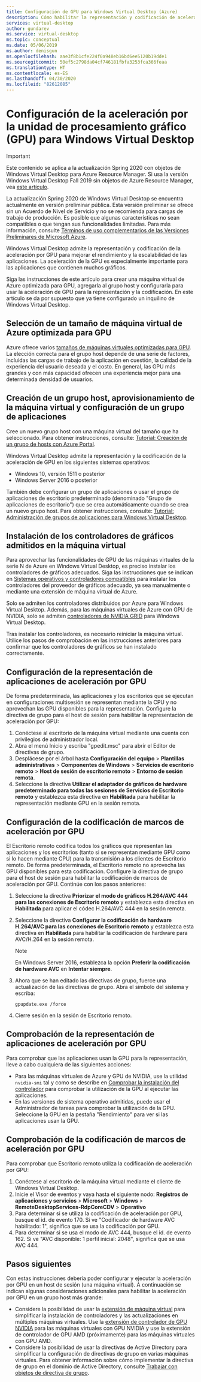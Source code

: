```yaml
---
title: Configuración de GPU para Windows Virtual Desktop (Azure)
description: Cómo habilitar la representación y codificación de aceleración por GPU en Windows Virtual Desktop.
services: virtual-desktop
author: gundarev
ms.service: virtual-desktop
ms.topic: conceptual
ms.date: 05/06/2019
ms.author: denisgun
ms.openlocfilehash: aae3f8b1cfe224f0a948eb16bd6ee5120b19dde1
ms.sourcegitcommit: 50ef5c2798da04cf746181fbfa3253fca366feaa
ms.translationtype: HT
ms.contentlocale: es-ES
ms.lasthandoff: 04/30/2020
ms.locfileid: "82612085"
---
```

# <a name="configure-graphics-processing-unit-gpu-acceleration-for-windows-virtual-desktop"></a>Configuración de la aceleración por la unidad de procesamiento gráfico (GPU) para Windows Virtual Desktop

>[!IMPORTANT]
>Este contenido se aplica a la actualización Spring 2020 con objetos de Windows Virtual Desktop para Azure Resource Manager. Si usa la versión Windows Virtual Desktop Fall 2019 sin objetos de Azure Resource Manager, vea [este artículo](./virtual-desktop-fall-2019/configure-vm-gpu-2019.md).
>
> La actualización Spring 2020 de Windows Virtual Desktop se encuentra actualmente en versión preliminar pública. Esta versión preliminar se ofrece sin un Acuerdo de Nivel de Servicio y no se recomienda para cargas de trabajo de producción. Es posible que algunas características no sean compatibles o que tengan sus funcionalidades limitadas. 
> Para más información, consulte [Términos de uso complementarios de las Versiones Preliminares de Microsoft Azure](https://azure.microsoft.com/support/legal/preview-supplemental-terms/).

Windows Virtual Desktop admite la representación y codificación de la aceleración por GPU para mejorar el rendimiento y la escalabilidad de las aplicaciones. La aceleración de la GPU es especialmente importante para las aplicaciones que contienen muchos gráficos.

Siga las instrucciones de este artículo para crear una máquina virtual de Azure optimizada para GPU, agregarla al grupo host y configurarla para usar la aceleración de GPU para la representación y la codificación. En este artículo se da por supuesto que ya tiene configurado un inquilino de Windows Virtual Desktop.

## <a name="select-a-gpu-optimized-azure-virtual-machine-size"></a>Selección de un tamaño de máquina virtual de Azure optimizada para GPU

Azure ofrece varios [tamaños de máquinas virtuales optimizadas para GPU](/azure/virtual-machines/windows/sizes-gpu). La elección correcta para el grupo host depende de una serie de factores, incluidas las cargas de trabajo de la aplicación en cuestión, la calidad de la experiencia del usuario deseada y el costo. En general, las GPU más grandes y con más capacidad ofrecen una experiencia mejor para una determinada densidad de usuarios.

## <a name="create-a-host-pool-provision-your-virtual-machine-and-configure-an-app-group"></a>Creación de un grupo host, aprovisionamiento de la máquina virtual y configuración de un grupo de aplicaciones

Cree un nuevo grupo host con una máquina virtual del tamaño que ha seleccionado. Para obtener instrucciones, consulte: [Tutorial: Creación de un grupo de hosts con Azure Portal](/azure/virtual-desktop/create-host-pools-azure-marketplace).

Windows Virtual Desktop admite la representación y la codificación de la aceleración de GPU en los siguientes sistemas operativos:

* Windows 10, versión 1511 o posterior
* Windows Server 2016 o posterior

También debe configurar un grupo de aplicaciones o usar el grupo de aplicaciones de escritorio predeterminado (denominado "Grupo de aplicaciones de escritorio") que se crea automáticamente cuando se crea un nuevo grupo host. Para obtener instrucciones, consulte: [Tutorial: Administración de grupos de aplicaciones para Windows Virtual Desktop](/azure/virtual-desktop/manage-app-groups).

## <a name="install-supported-graphics-drivers-in-your-virtual-machine"></a>Instalación de los controladores de gráficos admitidos en la máquina virtual

Para aprovechar las funcionalidades de GPU de las máquinas virtuales de la serie N de Azure en Windows Virtual Desktop, es preciso instalar los controladores de gráficos adecuados. Siga las instrucciones que se indican en [Sistemas operativos y controladores compatibles](/azure/virtual-machines/windows/sizes-gpu#supported-operating-systems-and-drivers) para instalar los controladores del proveedor de gráficos adecuado, ya sea manualmente o mediante una extensión de máquina virtual de Azure.

Solo se admiten los controladores distribuidos por Azure para Windows Virtual Desktop. Además, para las máquinas virtuales de Azure con GPU de NVIDIA, solo se admiten [controladores de NVIDIA GRID](/azure/virtual-machines/windows/n-series-driver-setup#nvidia-grid-drivers) para Windows Virtual Desktop.

Tras instalar los controladores, es necesario reiniciar la máquina virtual. Utilice los pasos de comprobación en las instrucciones anteriores para confirmar que los controladores de gráficos se han instalado correctamente.

## <a name="configure-gpu-accelerated-app-rendering"></a>Configuración de la representación de aplicaciones de aceleración por GPU

De forma predeterminada, las aplicaciones y los escritorios que se ejecutan en configuraciones multisesión se representan mediante la CPU y no aprovechan las GPU disponibles para la representación. Configure la directiva de grupo para el host de sesión para habilitar la representación de aceleración por GPU:

1. Conéctese al escritorio de la máquina virtual mediante una cuenta con privilegios de administrador local.
2. Abra el menú Inicio y escriba "gpedit.msc" para abrir el Editor de directivas de grupo.
3. Desplácese por el árbol hasta **Configuración del equipo** > **Plantillas administrativas** > **Componentes de Windows** > **Servicios de escritorio remoto** > **Host de sesión de escritorio remoto** > **Entorno de sesión remota**.
4. Seleccione la directiva **Utilizar el adaptador de gráficos de hardware predeterminado para todas las sesiones de Servicios de Escritorio remoto** y establezca esta directiva en **Habilitada** para habilitar la representación mediante GPU en la sesión remota.

## <a name="configure-gpu-accelerated-frame-encoding"></a>Configuración de la codificación de marcos de aceleración por GPU

El Escritorio remoto codifica todos los gráficos que representan las aplicaciones y los escritorios (tanto si se representan mediante GPU como si lo hacen mediante CPU) para la transmisión a los clientes de Escritorio remoto. De forma predeterminada, el Escritorio remoto no aprovecha las GPU disponibles para esta codificación. Configure la directiva de grupo para el host de sesión para habilitar la codificación de marcos de aceleración por GPU. Continúe con los pasos anteriores:

1. Seleccione la directiva **Priorizar el modo de gráficos H.264/AVC 444 para las conexiones de Escritorio remoto** y establezca esta directiva en **Habilitada** para aplicar el códec H.264/AVC 444 en la sesión remota.
2. Seleccione la directiva **Configurar la codificación de hardware H.264/AVC para las conexiones de Escritorio remoto** y establezca esta directiva en **Habilitada** para habilitar la codificación de hardware para AVC/H.264 en la sesión remota.

    >[!NOTE]
    >En Windows Server 2016, establezca la opción **Preferir la codificación de hardware AVC** en **Intentar siempre**.

3. Ahora que se han editado las directivas de grupo, fuerce una actualización de las directivas de grupo. Abra el símbolo del sistema y escriba:

    ```batch
    gpupdate.exe /force
    ```

4. Cierre sesión en la sesión de Escritorio remoto.

## <a name="verify-gpu-accelerated-app-rendering"></a>Comprobación de la representación de aplicaciones de aceleración por GPU

Para comprobar que las aplicaciones usan la GPU para la representación, lleve a cabo cualquiera de las siguientes acciones:

* Para las máquinas virtuales de Azure y GPU de NVIDIA, use la utilidad `nvidia-smi` tal y como se describe en [Comprobar la instalación del controlador](/azure/virtual-machines/windows/n-series-driver-setup#verify-driver-installation) para comprobar la utilización de la GPU al ejecutar las aplicaciones.
* En las versiones de sistema operativo admitidas, puede usar el Administrador de tareas para comprobar la utilización de la GPU. Seleccione la GPU en la pestaña "Rendimiento" para ver si las aplicaciones usan la GPU.

## <a name="verify-gpu-accelerated-frame-encoding"></a>Comprobación de la codificación de marcos de aceleración por GPU

Para comprobar que Escritorio remoto utiliza la codificación de aceleración por GPU:

1. Conéctese al escritorio de la máquina virtual mediante el cliente de Windows Virtual Desktop.
2. Inicie el Visor de eventos y vaya hasta el siguiente nodo: **Registros de aplicaciones y servicios** > **Microsoft** > **Windows** > **RemoteDesktopServices-RdpCoreCDV** > **Operativo**
3. Para determinar si se utiliza la codificación de aceleración por GPU, busque el id. de evento 170. Si ve "Codificador de hardware AVC habilitado: 1", significa que se usa la codificación por GPU.
4. Para determinar si se usa el modo de AVC 444, busque el id. de evento 162. Si ve "AVC disponible: 1 perfil inicial: 2048", significa que se usa AVC 444.

## <a name="next-steps"></a>Pasos siguientes

Con estas instrucciones debería poder configurar y ejecutar la aceleración por GPU en un host de sesión (una máquina virtual). A continuación se indican algunas consideraciones adicionales para habilitar la aceleración por GPU en un grupo host más grande:

* Considere la posibilidad de usar la [extensión de máquina virtual](/azure/virtual-machines/extensions/overview) para simplificar la instalación de controladores y las actualizaciones en múltiples máquinas virtuales. Use la [extensión de controlador de GPU NVIDIA](/azure/virtual-machines/extensions/hpccompute-gpu-windows) para las máquinas virtuales con GPU NVIDIA y use la extensión de controlador de GPU AMD (próximamente) para las máquinas virtuales con GPU AMD.
* Considere la posibilidad de usar la directivas de Active Directory para simplificar la configuración de directivas de grupo en varias máquinas virtuales. Para obtener información sobre cómo implementar la directiva de grupo en el dominio de Active Directory, consulte [Trabajar con objetos de directiva de grupo](https://go.microsoft.com/fwlink/p/?LinkId=620889).
